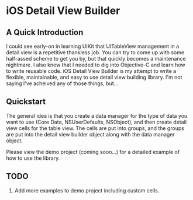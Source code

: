 iOS Detail View Builder
====================

A Quick Introduction
---------------------
I could see early-on in learning UIKit that UITableView management in a detail view is a repetitive thankless job. You can try to come up with some half-assed scheme to get you by, but that quickly becomes a maintenance nightmare. I also knew that I needed to dig into Objective-C and learn how to write reusable code. iOS Detail View Builder is my attempt to write a flexible, maintainable, and easy to use detail view building library. I'm not saying I've acheived any of those things, but...

Quickstart
------------
The general idea is that you create a data manager for the type of data you want to use (Core Data, NSUserDefaults, NSObject), and then create detail view cells for the table view. The cells are put into groups, and the groups are put into the detail view builder object along with the data manager object.

Please view the demo project (coming soon...) for a detailed example of how to use the library.

TODO
----
1. Add more examples to demo project including custom cells.
